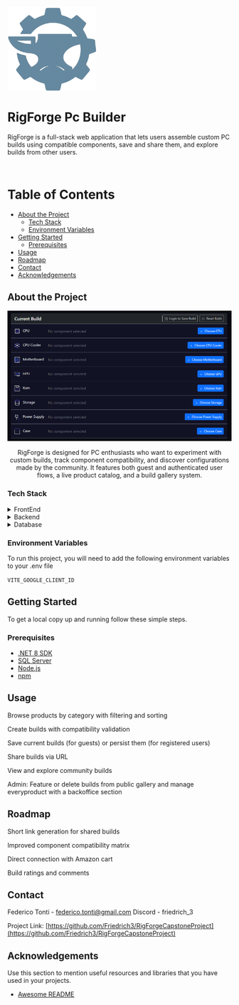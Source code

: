 
<div>

  <img src="./CapstoneProject_FE/CapstoneProject/src/assets/img/iconv3.png" alt="logo" width="200" height="auto" />
  <h1>RigForge Pc Builder</h1>
  
  <p>
    RigForge is a full-stack web application that lets users assemble custom PC builds using compatible components, save and share them, and explore builds from other users. 
  </p>

<br />

<!-- Table of Contents -->
# Table of Contents

- [About the Project](#about-the-project)
  * [Tech Stack](#tech-stack)
  * [Environment Variables](#environment-variables)
- [Getting Started](#getting-started)
  * [Prerequisites](#prerequisites)
- [Usage](#usage)
- [Roadmap](#roadmap)
- [Contact](#contact)
- [Acknowledgements](#acknowledgements)
  

<!-- About the Project -->
## About the Project

<div align="center"> 
  <img src="./CapstoneProject_FE/CapstoneProject/src/assets/img/screenshot.png" alt="screenshot" />
  <p>RigForge is designed for PC enthusiasts who want to experiment with custom builds, track component compatibility, and discover configurations made by the community. It features both guest and authenticated user flows, a live product catalog, and a build gallery system.
</p>
</div>


<!-- TechStack -->
### Tech Stack

<details>
  <summary>FrontEnd</summary>
  <ul>
    <li><a href="https://react.dev/">React</a></li>
    <li><a href="https://redux-toolkit.js.org/">Redux Toolkit</a></li>
    <li><a href="https://reactrouter.com/">React Router DOM</a></li>
    <li><a href="https://getbootstrap.com/">Bootstrap & React-Bootstrap</a></li>
  </ul>
</details>

<details>
  <summary>Backend</summary>
  <ul>
    <li><a href="https://dotnet.microsoft.com/it-it/apps/aspnet">ASP.NET Core 8 Web API</a></li>
    <li><a href="https://learn.microsoft.com/it-it/ef/core/">Entity Framework Core</a></li>
    <li><a href=https://learn.microsoft.com/it-it/aspnet/identity/overview/getting-started/introduction-to-aspnet-identity>ASP.NET Identity</a></li>
    <li><a href="https://developers.google.com/identity/protocols/oauth2?hl=it">Google OAuth 2.0</a></li>

  </ul>
</details>

<details>
<summary>Database</summary>
  <ul>
    <li><a href="https://www.microsoft.com/it-it/sql-server">SQL Server</a></li>
  </ul>
</details>

<!-- Env Variables -->
### Environment Variables

To run this project, you will need to add the following environment variables to your .env file

`VITE_GOOGLE_CLIENT_ID`

<!-- Getting Started -->
## Getting Started

To get a local copy up and running follow these simple steps.

<!-- Prerequisites -->
### Prerequisites

- [.NET 8 SDK](https://dotnet.microsoft.com/)
- [SQL Server](https://www.microsoft.com/en-us/sql-server/)
- [Node.js](https://nodejs.org/)
- [npm](https://www.npmjs.com/)




<!-- Usage -->
## Usage

Browse products by category with filtering and sorting

Create builds with compatibility validation

Save current builds (for guests) or persist them (for registered users)

Share builds via URL

View and explore community builds

Admin: Feature or delete builds from public gallery and manage everyproduct with a backoffice section

<!-- Roadmap -->
## Roadmap

Short link generation for shared builds

Improved component compatibility matrix

Direct connection with Amazon cart 

Build ratings and comments


<!-- Contact -->
## Contact

Federico Tonti  - federico.tonti@gmail.com
Discord - friedrich_3


Project Link: [https://github.com/Friedrich3/RigForgeCapstoneProject](https://github.com/Friedrich3/RigForgeCapstoneProject)

<!-- Acknowledgments -->
## Acknowledgements

Use this section to mention useful resources and libraries that you have used in your projects.

 - [Awesome README](https://github.com/matiassingers/awesome-readme)

